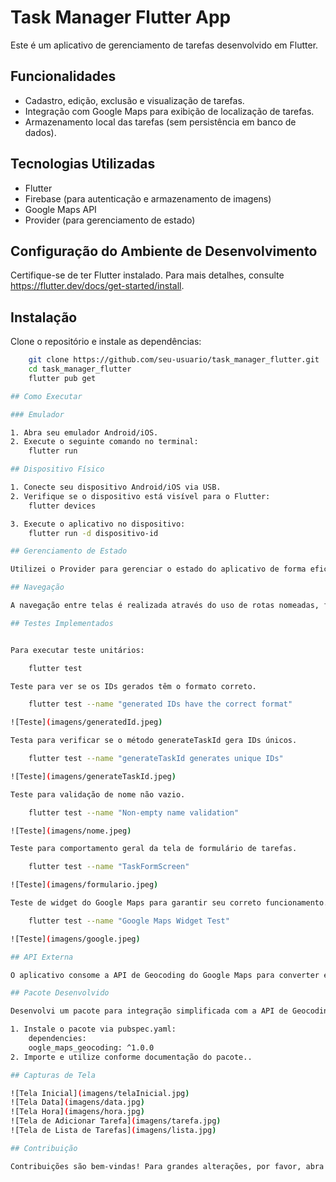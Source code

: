 # Task Manager Flutter App

Este é um aplicativo de gerenciamento de tarefas desenvolvido em Flutter.

## Funcionalidades

- Cadastro, edição, exclusão e visualização de tarefas.
- Integração com Google Maps para exibição de localização de tarefas.
- Armazenamento local das tarefas (sem persistência em banco de dados).

## Tecnologias Utilizadas

- Flutter
- Firebase (para autenticação e armazenamento de imagens)
- Google Maps API
- Provider (para gerenciamento de estado)

## Configuração do Ambiente de Desenvolvimento

Certifique-se de ter Flutter instalado. Para mais detalhes, consulte https://flutter.dev/docs/get-started/install.

## Instalação

Clone o repositório e instale as dependências:

```sh
    git clone https://github.com/seu-usuario/task_manager_flutter.git
    cd task_manager_flutter
    flutter pub get

## Como Executar

### Emulador

1. Abra seu emulador Android/iOS.
2. Execute o seguinte comando no terminal:
    flutter run

## Dispositivo Físico

1. Conecte seu dispositivo Android/iOS via USB.
2. Verifique se o dispositivo está visível para o Flutter:
    flutter devices

3. Execute o aplicativo no dispositivo:
    flutter run -d dispositivo-id

## Gerenciamento de Estado

Utilizei o Provider para gerenciar o estado do aplicativo de forma eficiente e escalável.

## Navegação

A navegação entre telas é realizada através do uso de rotas nomeadas, facilitando a gestão das transições entre diferentes partes do aplicativo.

## Testes Implementados


Para executar teste unitários:

    flutter test

Teste para ver se os IDs gerados têm o formato correto.

    flutter test --name "generated IDs have the correct format"

![Teste](imagens/generatedId.jpeg)

Testa para verificar se o método generateTaskId gera IDs únicos. 

    flutter test --name "generateTaskId generates unique IDs"

![Teste](imagens/generateTaskId.jpeg)

Teste para validação de nome não vazio.

    flutter test --name "Non-empty name validation"

![Teste](imagens/nome.jpeg)

Teste para comportamento geral da tela de formulário de tarefas.

    flutter test --name "TaskFormScreen"

![Teste](imagens/formulario.jpeg)

Teste de widget do Google Maps para garantir seu correto funcionamento.

    flutter test --name "Google Maps Widget Test"

![Teste](imagens/google.jpeg)

## API Externa

O aplicativo consome a API de Geocoding do Google Maps para converter endereços em coordenadas geográficas.

## Pacote Desenvolvido

Desenvolvi um pacote para integração simplificada com a API de Geocoding. Para utilizá-lo:

1. Instale o pacote via pubspec.yaml:
    dependencies:
    oogle_maps_geocoding: ^1.0.0
2. Importe e utilize conforme documentação do pacote..

## Capturas de Tela

![Tela Inicial](imagens/telaInicial.jpg)
![Tela Data](imagens/data.jpg)
![Tela Hora](imagens/hora.jpg)
![Tela de Adicionar Tarefa](imagens/tarefa.jpg)
![Tela de Lista de Tarefas](imagens/lista.jpg)

## Contribuição

Contribuições são bem-vindas! Para grandes alterações, por favor, abra uma issue para discutir o que você gostaria de mudar.